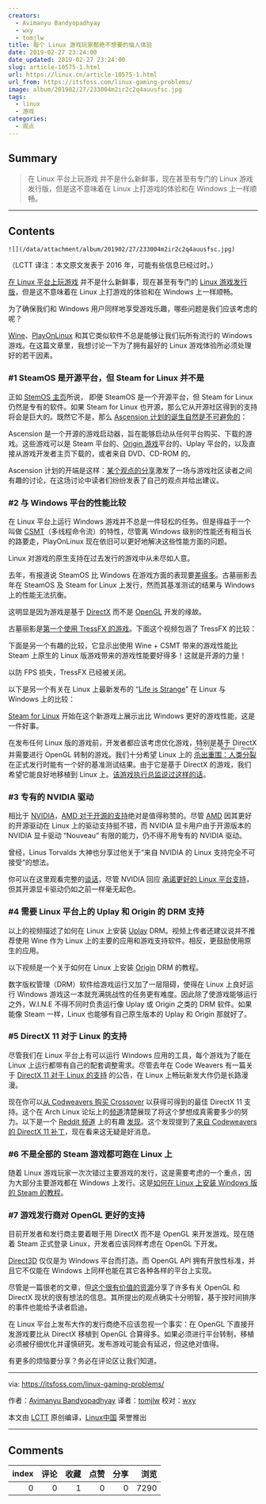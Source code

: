 ```yaml
---
creators:
  - Avimanyu Bandyopadhyay
  - wxy
  - tomjlw
title: 每个 Linux 游戏玩家都绝不想要的恼人体验
date: 2019-02-27 23:24:00
date_updated: 2019-02-27 23:24:00
slug: article-10575-1.html
url: https://linux.cn/article-10575-1.html
url_from: https://itsfoss.com/linux-gaming-problems/
image: album/201902/27/233004m2ir2c2q4auusfsc.jpg
tags:
  - linux
  - 游戏
categories:
  - 观点
---
```


## Summary

> 在 Linux 平台上玩游戏 并不是什么新鲜事，现在甚至有专门的 Linux 游戏发行版，但是这不意味着在 Linux 上打游戏的体验和在 Windows 上一样顺畅。

***

<!-- more -->

## Contents

`![](/data/attachment/album/201902/27/233004m2ir2c2q4auusfsc.jpg)`

（LCTT 译注：本文原文发表于 2016 年，可能有些信息已经过时。）

[在 Linux 平台上玩游戏](https://itsfoss.com/linux-gaming-guide/) 并不是什么新鲜事，现在甚至有专门的 [Linux 游戏发行版](https://itsfoss.com/linux-gaming-distributions/)，但是这不意味着在 Linux 上打游戏的体验和在 Windows 上一样顺畅。

为了确保我们和 Windows 用户同样地享受游戏乐趣，哪些问题是我们应该考虑的呢？

[Wine](https://itsfoss.com/use-windows-applications-linux/)、[PlayOnLinux](https://www.playonlinux.com/en/) 和其它类似软件不总是能够让我们玩所有流行的 Windows 游戏。在这篇文章里，我想讨论一下为了拥有最好的 Linux 游戏体验所必须处理好的若干因素。

### #1 SteamOS 是开源平台，但 Steam for Linux 并不是

正如 [StemOS 主页](http://store.steampowered.com/steamos/)所说， 即便 SteamOS 是一个开源平台，但 Steam for Linux 仍然是专有的软件。如果 Steam for Linux 也开源，那么它从开源社区得到的支持将会是巨大的。既然它不是，那么 [Ascension 计划的诞生自然是不可避免的](http://www.ibtimes.co.uk/reddit-users-want-replace-steam-open-source-game-launcher-project-ascension-1498999)：

Ascension 是一个开源的游戏启动器，旨在能够启动从任何平台购买、下载的游戏。这些游戏可以是 Steam 平台的、[Origin 游戏](https://www.origin.com/)平台的、Uplay 平台的，以及直接从游戏开发者主页下载的，或者来自 DVD、CD-ROM 的。

Ascension 计划的开端是这样：[某个观点的分享](https://www.reddit.com/r/pcmasterrace/comments/33xcvm/we_hate_valves_monopoly_over_pc_gaming_why/)激发了一场与游戏社区读者之间有趣的讨论，在这场讨论中读者们纷纷发表了自己的观点并给出建议。

### #2 与 Windows 平台的性能比较

在 Linux 平台上运行 Windows 游戏并不总是一件轻松的任务。但是得益于一个叫做 [CSMT](https://github.com/wine-compholio/wine-staging/wiki/CSMT)（多线程命令流）的特性，尽管离 Windows 级别的性能还有相当长的路要走，PlayOnLinux 现在依旧可以更好地解决这些性能方面的问题。

Linux 对游戏的原生支持在过去发行的游戏中从未尽如人意。

去年，有报道说 SteamOS 比 Windows 在游戏方面的表现要[差得多](http://arstechnica.com/gaming/2015/11/ars-benchmarks-show-significant-performance-hit-for-steamos-gaming/)。古墓丽影去年在 SteamOS 及 Steam for Linux 上发行，然而其基准测试的结果与 Windows 上的性能无法抗衡。

这明显是因为游戏是基于 [DirectX](https://en.wikipedia.org/wiki/DirectX) 而不是 [OpenGL](https://en.wikipedia.org/wiki/OpenGL) 开发的缘故。

古墓丽影是[第一个使用 TressFX 的游戏](https://www.gamingonlinux.com/articles/tomb-raider-released-for-linux-video-thoughts-port-report-included-the-first-linux-game-to-use-tresfx.7124)。下面这个视频包涵了 TressFX 的比较：

下面是另一个有趣的比较，它显示出使用 Wine + CSMT 带来的游戏性能比 Steam 上原生的 Linux 版游戏带来的游戏性能要好得多！这就是开源的力量！

以防 FPS 损失，TressFX 已经被关闭。

以下是另一个有关在 Linux 上最新发布的 “[Life is Strange](http://lifeisstrange.com/)” 在 Linux 与 Windows 上的比较：

[Steam for Linux](https://itsfoss.com/install-steam-ubuntu-linux/) 开始在这个新游戏上展示出比 Windows 更好的游戏性能，这是一件好事。

在发布任何 Linux 版的游戏前，开发者都应该考虑优化游戏，特别是基于 DirectX 并需要进行 OpenGL 转制的游戏。我们十分希望 Linux 上的<ruby> <a href="https://itsfoss.com/deus-ex-mankind-divided-linux/">  杀出重围：人类分裂 </a> <rt>  Deus Ex: Mankind Divided </rt></ruby> 在正式发行时能有一个好的基准测试结果。由于它是基于 DirectX 的游戏，我们希望它能良好地移植到 Linux 上。[该游戏执行总监说过这样的话](http://wccftech.com/deus-ex-mankind-divided-director-console-ports-on-pc-is-disrespectful/)。

### #3 专有的 NVIDIA 驱动

相比于 [NVIDIA](http://nvidia.com/)，[AMD 对于开源的支持](http://developer.amd.com/tools-and-sdks/open-source/)绝对是值得称赞的。尽管 [AMD](http://amd.com/) 因其更好的开源驱动在 Linux 上的驱动支持挺不错，而 NVIDIA 显卡用户由于开源版本的 NVIDIA 显卡驱动 “Nouveau” 有限的能力，仍不得不用专有的 NVIDIA 驱动。

曾经，Linus Torvalds 大神也分享过他关于“来自 NVIDIA 的 Linux 支持完全不可接受”的想法。

你可以在这里观看完整的[谈话](https://youtu.be/MShbP3OpASA)，尽管 NVIDIA 回应 [承诺更好的 Linux 平台支持](https://itsfoss.com/nvidia-optimus-support-linux/)，但其开源显卡驱动仍如之前一样毫无起色。

### #4 需要 Linux 平台上的 Uplay 和 Origin 的 DRM 支持

以上的视频描述了如何在 Linux 上安装 [Uplay](http://uplay.com/) DRM。视频上传者还建议说并不推荐使用 Wine 作为 Linux 上的主要的应用和游戏支持软件。相反，更鼓励使用原生的应用。

以下视频是一个关于如何在 Linux 上安装 [Origin](http://origin.com/) DRM 的教程。

数字版权管理（DRM）软件给游戏运行又加了一层阻碍，使得在 Linux 上良好运行 Windows 游戏这一本就充满挑战性的任务更有难度。因此除了使游戏能够运行之外，W.I.N.E 不得不同时负责运行像 Uplay 或 Origin 之类的 DRM 软件。如果能像 Steam 一样，Linux 也能够有自己原生版本的 Uplay 和 Origin 那就好了。

### #5 DirectX 11 对于 Linux 的支持

尽管我们在 Linux 平台上有可以运行 Windows 应用的工具，每个游戏为了能在 Linux 上运行都带有自己的配套调整需求。尽管去年在 Code Weavers 有一篇关于 [DirectX 11 对于 Linux 的支持](http://www.pcworld.com/article/2940470/hey-gamers-directx-11-is-coming-to-linux-thanks-to-codeweavers-and-wine.html) 的公告，在 Linux 上畅玩新发大作仍是长路漫漫。

现在你可以[从 Codweavers 购买 Crossover](https://itsfoss.com/deal-run-windows-software-and-games-on-linux-with-crossover-15-66-off/) 以获得可得到的最佳 DirectX 11 支持。这个在 Arch Linux 论坛上的[频道](https://bbs.archlinux.org/viewtopic.php?id=214771)清楚展现了将这个梦想成真需要多少的努力。以下是一个 [Reddit 频道](https://www.reddit.com/r/linux_gaming/comments/3ap3uu/directx_11_support_coming_to_codeweavers/) 上的有趣 [发现](https://ghostbin.com/paste/sy3e2)。这个发现提到了[来自 Codeweavers 的 DirectX 11 补丁](https://www.codeweavers.com/about/blogs/caron/2015/12/10/directx-11-really-james-didnt-lie)，现在看来这无疑是好消息。

### #6 不是全部的 Steam 游戏都可跑在 Linux 上

随着 Linux 游戏玩家一次次错过主要游戏的发行，这是需要考虑的一个重点，因为大部分主要游戏都在 Windows 上发行。这是[如何在 Linux 上安装 Windows 版的 Steam 的教程](https://itsfoss.com/linux-gaming-guide/)。

### #7 游戏发行商对 OpenGL 更好的支持

目前开发者和发行商主要着眼于用 DirectX 而不是 OpenGL 来开发游戏。现在随着 Steam 正式登录 Linux，开发者应该同样考虑在 OpenGL 下开发。

[Direct3D](https://en.wikipedia.org/wiki/Direct3D) 仅仅是为 Windows 平台而打造。而 OpenGL API 拥有开放性标准，并且它不仅能在 Windows 上同样也能在其它各种各样的平台上实现。

尽管是一篇很老的文章，但[这个很有价值的资源](http://blog.wolfire.com/2010/01/Why-you-should-use-OpenGL-and-not-DirectX)分享了许多有关 OpenGL 和 DirectX 现状的很有想法的信息。其所提出的观点确实十分明智，基于按时间排序的事件也能给予读者启迪。

在 Linux 平台上发布大作的发行商绝不应该忽视一个事实：在 OpenGL 下直接开发游戏要比从 DirectX 移植到 OpenGL 合算得多。如果必须进行平台转制，移植必须被仔细优化并谨慎研究。发布游戏可能会有延迟，但这绝对值得。

有更多的烦恼要分享？务必在评论区让我们知道。

---

via: <https://itsfoss.com/linux-gaming-problems/>

作者：[Avimanyu Bandyopadhyay](https://itsfoss.com/author/avimanyu/) 译者：[tomjlw](https://github.com/tomjlw) 校对：[wxy](https://github.com/wxy)

本文由 [LCTT](https://github.com/LCTT/TranslateProject) 原创编译，[Linux中国](https://linux.cn/) 荣誉推出

***

## Comments


|   index |   评论 |   收藏 |   点赞 |   分享 |   浏览 |
|--------:|-------:|-------:|-------:|-------:|-------:|
|       0 |      0 |      1 |      0 |      0 |   7290 |
